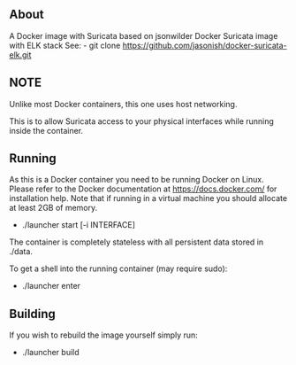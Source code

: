 ## About

A Docker image with Suricata based on jsonwilder Docker Suricata image with ELK stack 
See: - git clone https://github.com/jasonish/docker-suricata-elk.git

## NOTE

Unlike most Docker containers, this one uses host networking.  

This is to allow Suricata access to your physical interfaces while
running inside the container. 

## Running

As this is a Docker container you need to be running Docker on Linux.
Please refer to the Docker documentation at https://docs.docker.com/
for installation help.  Note that if running in a virtual machine you
should allocate at least 2GB of memory.

 - ./launcher start [-i INTERFACE]

The container is completely stateless with all persistent data stored
in ./data.  

To get a shell into the running container (may require sudo):

 - ./launcher enter

## Building

If you wish to rebuild the image yourself simply run:

 - ./launcher build
